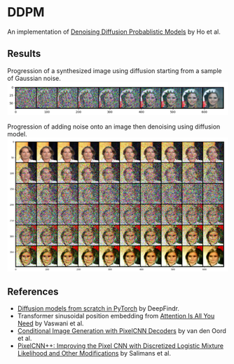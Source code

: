 # DDPM

An implementation of [Denoising Diffusion Probablistic Models](https://arxiv.org/pdf/2006.11239.pdf) by Ho et al.

## Results
Progression of a synthesized image using diffusion starting from a sample of Gaussian noise.
![](images/generated.png)

Progression of adding noise onto an image then denoising using diffusion model.
![](images/neighbour.png)

## References
- [Diffusion models from scratch in PyTorch](https://www.youtube.com/watch?v=a4Yfz2FxXiY) by DeepFindr.
- Transformer sinusoidal position embedding from [Attention Is All You Need](https://doi.org/10.48550/arXiv.1706.03762) by Vaswani et al.
- [Conditional Image Generation with PixelCNN Decoders](https://doi.org/10.48550/arXiv.1606.05328) by van den Oord et al.
- [PixelCNN++: Improving the Pixel CNN with Discretized Logistic Mixture Likelihood and Other Modifications](https://doi.org/10.48550/arXiv.1701.05517) by Salimans et al.
